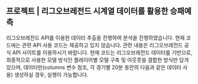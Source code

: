 
## 프로젝트 | 리그오브레전드 시계열 데이터를 활용한 승패예측

리그오브레전드 API를 이용한 데이터 추출을 진행하여 분석을 진행하였습니다. 현재 코드에는 관련 API 사용 코드는 제공하고 있지 않습니다. 관련 내용은 리그오브레전드 공식 API 사이트를 이용하시기 바랍니다. 현재 코드는 리그오브레전드 데이터를 기반으로, 최종적으로 사용한 모델 방식인 플레이어별 모델 구축 및 아웃풋을 결합한 방식만 담겨 있으며, 데이터만(columns 변수 참조, 각 경기별 20분 동안의 다음과 같은 데이터 사용) 생성하실 경우, 실행이 가능합니다. 
